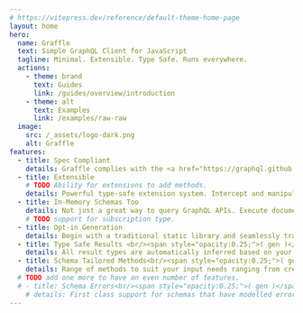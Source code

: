 ```yaml
---
# https://vitepress.dev/reference/default-theme-home-page
layout: home
hero:
  name: Graffle
  text: Simple GraphQL Client for JavaScript
  tagline: Minimal. Extensible. Type Safe. Runs everywhere.
  actions:
    - theme: brand
      text: Guides 
      link: /guides/overview/introduction
    - theme: alt
      text: Examples
      link: /examples/raw-raw
  image:
    src: /_assets/logo-dark.png
    alt: Graffle
features:
  - title: Spec Compliant
    details: Graffle complies with the <a href="https://graphql.github.io/graphql-over-http">GraphQL over HTTP</a> and <a href="">GraphQL Multipart Request</a> specifications.
  - title: Extensible
    # TODO Ability for extensions to add methods.
    details: Powerful type-safe extension system. Intercept and manipulate inputs, outputs, and core with hooks; Add new methods; And more.
  - title: In-Memory Schemas Too
    details: Not just a great way to query GraphQL APIs. Execute documents against in memory schemas just as easily with nearly the same interface.
    # TODO support for subscription type.
  - title: Opt-in Generation
    details: Begin with a traditional static library and seamlessly transition to a more powerful generated one when you want.
  - title: Type Safe Results <br/><span style="opacity:0.25;">( gen )</span>
    details: All result types are automatically inferred based on your document structure across all GraphQL features including selection sets, directives, fragments, interfaces, and unions.
  - title: Schema Tailored Methods<br/><span style="opacity:0.25;">( gen )</span>
    details: Range of methods to suit your input needs ranging from creating whole documents to selecting on exactly one Query Mutation or Subscription field.
  # TODO add one more to have an even number of features.
  # - title: Schema Errors<br/><span style="opacity:0.25;">( gen )</span>
    # details: First class support for schemas that have modelled errors into their design. Result Fields can be made to throw on errors or automatically map to error classes.
---
```


<style>
.VPHomeHero img {
  filter: opacity(0.85);
}

html.dark .VPHomeHero img {
  filter: invert(1) opacity(0.9);
}
</style>
